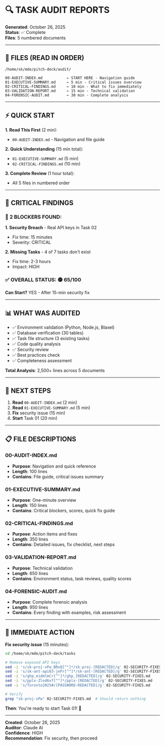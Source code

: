 # 🔍 TASK AUDIT REPORTS

**Generated**: October 26, 2025  
**Status**: ✅ Complete  
**Files**: 5 numbered documents

---

## 📂 FILES (READ IN ORDER)

```
/home/sk/mde/pitch-deck/audit/

00-AUDIT-INDEX.md           ← START HERE - Navigation guide
01-EXECUTIVE-SUMMARY.md     ← 5 min - Critical issues overview
02-CRITICAL-FINDINGS.md     ← 10 min - What to fix immediately
03-VALIDATION-REPORT.md     ← 15 min - Technical validation
04-FORENSIC-AUDIT.md        ← 30 min - Complete analysis
```

---

## ⚡ QUICK START

**1. Read This First** (2 min):
- `00-AUDIT-INDEX.md` - Navigation and file guide

**2. Quick Understanding** (15 min total):
- `01-EXECUTIVE-SUMMARY.md` (5 min)
- `02-CRITICAL-FINDINGS.md` (10 min)

**3. Complete Review** (1 hour total):
- All 5 files in numbered order

---

## 🚨 CRITICAL FINDINGS

### 🔴 **2 BLOCKERS FOUND**:

**1. Security Breach** - Real API keys in Task 02
- Fix time: 15 minutes
- Severity: CRITICAL

**2. Missing Tasks** - 4 of 7 tasks don't exist
- Fix time: 2-3 hours
- Impact: HIGH

### ✅ **OVERALL STATUS**: 🟡 65/100

**Can Start?** YES - After 15-min security fix

---

## 📊 WHAT WAS AUDITED

- ✅ Environment validation (Python, Node.js, Blaxel)
- ✅ Database verification (30 tables)
- ✅ Task file structure (3 existing tasks)
- ✅ Code quality analysis
- ✅ Security review
- ✅ Best practices check
- ✅ Completeness assessment

**Total Analysis**: 2,500+ lines across 5 documents

---

## 🎯 NEXT STEPS

1. **Read** `00-AUDIT-INDEX.md` (2 min)
2. **Read** `01-EXECUTIVE-SUMMARY.md` (5 min)
3. **Fix** security issue (15 min)
4. **Start** Task 01 (20 min)

---

## 📋 FILE DESCRIPTIONS

### 00-AUDIT-INDEX.md
- **Purpose**: Navigation and quick reference
- **Length**: 100 lines
- **Contains**: File guide, critical issues summary

### 01-EXECUTIVE-SUMMARY.md
- **Purpose**: One-minute overview
- **Length**: 150 lines
- **Contains**: Critical blockers, scores, quick fix guide

### 02-CRITICAL-FINDINGS.md
- **Purpose**: Action items and fixes
- **Length**: 350 lines
- **Contains**: Detailed issues, fix checklist, next steps

### 03-VALIDATION-REPORT.md
- **Purpose**: Technical validation
- **Length**: 650 lines
- **Contains**: Environment status, task reviews, quality scores

### 04-FORENSIC-AUDIT.md
- **Purpose**: Complete forensic analysis
- **Length**: 950 lines
- **Contains**: Every finding with examples, risk assessment

---

## 🔧 IMMEDIATE ACTION

**Fix security issue** (15 minutes):

```bash
cd /home/sk/mde/pitch-deck/tasks

# Remove exposed API keys
sed -i 's/sk-proj-vPw_BRxQ[^"]*/sk-proj-[REDACTED]/g' 02-SECURITY-FIXES.md
sed -i 's/sk-ant-api03-jePr[^"]*/sk-ant-[REDACTED]/g' 02-SECURITY-FIXES.md
sed -i 's/ghp_eidmlmCr[^"]*/ghp_[REDACTED]/g' 02-SECURITY-FIXES.md
sed -i 's/pplx-Zlod6xf[^"]*/pplx-[REDACTED]/g' 02-SECURITY-FIXES.md
sed -i 's/Toronto2025#/[PASSWORD-REDACTED]/g' 02-SECURITY-FIXES.md

# Verify
grep "sk-proj-vPw" 02-SECURITY-FIXES.md  # Should return nothing
```

**Then**: You're ready to start Task 01! 🚀

---

**Created**: October 26, 2025  
**Auditor**: Claude AI  
**Confidence**: HIGH  
**Recommendation**: Fix security, then proceed

